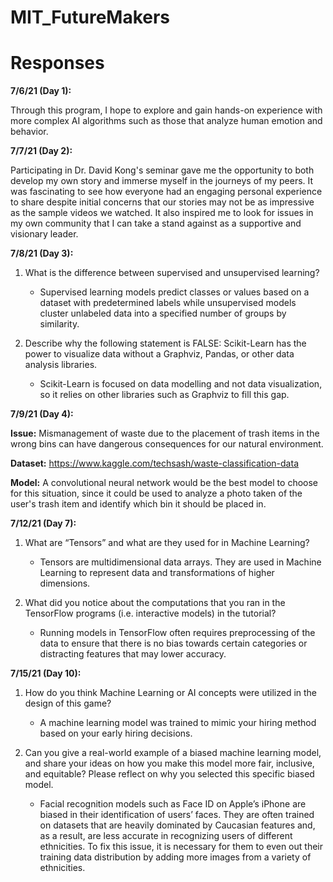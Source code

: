 # MIT_FutureMakers

# Responses

**7/6/21 (Day 1):**

  Through this program, I hope to explore and gain hands-on experience with more complex AI algorithms such as those that analyze human emotion and behavior.

**7/7/21 (Day 2):**

  Participating in Dr. David Kong's seminar gave me the opportunity to both develop my own story and immerse myself in the journeys of my peers. It was fascinating to see how everyone had an engaging personal experience to share despite initial concerns that our stories may not be as impressive as the sample videos we watched. It also inspired me to look for issues in my own community that I can take a stand against as a supportive and visionary leader.
  
**7/8/21 (Day 3):**

  1) What is the difference between supervised and unsupervised learning?
      - Supervised learning models predict classes or values based on a dataset with predetermined labels while unsupervised models cluster unlabeled data into a specified number of groups by similarity.

  2) Describe why the following statement is FALSE: Scikit-Learn has the power to visualize data without a Graphviz, Pandas, or other data analysis libraries.
      - Scikit-Learn is focused on data modelling and not data visualization, so it relies on other libraries such as Graphviz to fill this gap.

**7/9/21 (Day 4):**

  **Issue:** Mismanagement of waste due to the placement of trash items in the wrong bins can have dangerous consequences for our natural environment.
  
  **Dataset:** https://www.kaggle.com/techsash/waste-classification-data
  
  **Model:** A convolutional neural network would be the best model to choose for this situation, since it could be used to analyze a photo taken of the user's trash item and identify which bin it should be placed in.

**7/12/21 (Day 7):**

  1) What are “Tensors” and what are they used for in Machine Learning?
      - Tensors are multidimensional data arrays. They are used in Machine Learning to represent data and transformations of higher dimensions.

  2) What did you notice about the computations that you ran in the TensorFlow programs (i.e. interactive models) in the tutorial?
      - Running models in TensorFlow often requires preprocessing of the data to ensure that there is no bias towards certain categories or distracting features that may lower accuracy.

**7/15/21 (Day 10):**
  1) How do you think Machine Learning or AI concepts were utilized in the design of this game?

     - A machine learning model was trained to mimic your hiring method based on your early hiring decisions.

  2) Can you give a real-world example of a biased machine learning model, and share your ideas on how you make this model more fair, inclusive, and equitable? Please reflect on why you selected this specific biased model.

     - Facial recognition models such as Face ID on Apple’s iPhone are biased in their identification of users’ faces. They are often trained on datasets that are heavily dominated by Caucasian features and, as a result, are less accurate in recognizing users of different ethnicities. To fix this issue, it is necessary for them to even out their training data distribution by adding more images from a variety of ethnicities.
